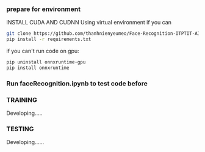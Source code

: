 ### prepare for environment
INSTALL CUDA AND CUDNN
Using virtual environment if you can
```sh
git clone https://github.com/thanhnienyeumeo/Face-Recognition-ITPTIT-AI-TEAM.git
pip install -r requirements.txt
```
if you can't run code on gpu:
```sh
pip uninstall onnxruntime-gpu
pip install onnxruntime
```
### Run faceRecognition.ipynb to test code before

### TRAINING
Developing.....

### TESTING
Developing......